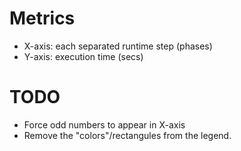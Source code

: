 # Metrics
* X-axis: each separated runtime step (phases)
* Y-axis: execution time (secs)

# TODO
* Force odd numbers to appear in X-axis
* Remove the "colors"/rectangules from the legend.
